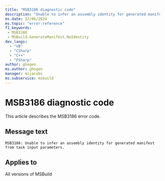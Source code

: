 ```yaml
---
title: "MSB3186 diagnostic code"
description: "Unable to infer an assembly identity for generated manifest from task input parameters."
ms.date: 12/06/2024
ms.topic: "error-reference"
f1_keywords:
 - MSB3186
 - MSBuild.GenerateManifest.NoIdentity
dev_langs:
  - "VB"
  - "CSharp"
  - "C++"
  - "FSharp"
author: ghogen
ms.author: ghogen
manager: mijacobs
ms.subservice: msbuild
---
```


# MSB3186 diagnostic code

<!-- :::ErrorDefinitionDescription::: -->
<!-- :::editable-content name="introDescription"::: -->
This article describes the MSB3186 error code.
<!-- :::editable-content-end::: -->

## Message text

```output
MSB3186: Unable to infer an assembly identity for generated manifest from task input parameters.
```

<!-- :::editable-content name="postOutputDescription"::: -->
<!--
{StrBegin="MSB3186: "}
-->
<!-- :::editable-content-end::: -->
<!-- :::ErrorDefinitionDescription-end::: -->

## Applies to

All versions of MSBuild

